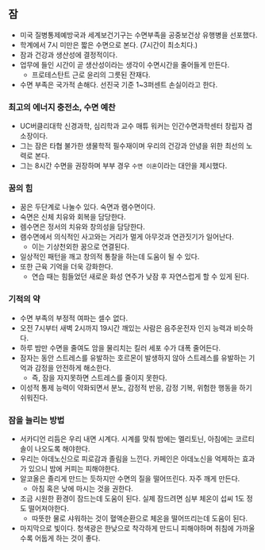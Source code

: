 ## 잠

- 미국 질병통제예방국과 세계보건기구는 수면부족을 공중보건상 유행병을 선포했다.
- 학계에서 7시 미만은 짧은 수면으로 본다. (7시간이 최소치다.)
- 잠과 건강과 생산성에 결정적이다.
- 업무에 들인 시간이 곧 생산성이라는 생각이 수면시간을 줄어들게 만든다.
  - 프로테스탄트 근로 윤리의 그릇된 잔재다.
- 수면 부족은 국가적 손해다. 선진국 기준 1~3퍼센트 손실이라고 한다.

### 최고의 에너지 충전소, 수면 예찬

- UC버클리대학 신경과학, 심리학과 교수 매튜 워커는 인간수면과학센터 창립자 겸 소장이다.
- 그는 잠은 타협 불가한 생물학적 필수재이며 우리의 건강과 안녕을 위한 최선의 노력로 본다.
- 그는 8시간 수면을 권장하며 부부 경우 `수면 이혼`이라는 대안을 제시했다.

### 꿈의 힘

- 꿈은 두단계로 나눌수 있다. 숙면과 램수면이다.
- 숙면은 신체 치유와 회복을 담당한다.
- 렘수면은 정서의 치유와 창의성을 담당한다.
- 램수면에서 의식적인 사고와는 거리가 멀게 아무것과 연관짓기가 일어난다.
  - 이는 기상천외한 꿈으로 연결된다.
- 일상적인 패턴을 깨고 창의적 통찰을 하는데 도움이 될 수 있다.
- 또한 근육 기억을 더욱 강화한다.
  - 연습 때는 힘들었던 새로운 화성 연주가 낮잠 후 자연스럽게 할 수 있게 된다.

### 기적의 약

- 수면 부족의 부정적 여파는 셀수 없다.
- 오전 7시부터 새벽 2시까지 19시간 깨있는 사람은 음주운전자 인지 능력과 비슷하다.
- 하루 밤만 수면을 줄여도 암을 물리치는 킬러 세포 수가 대폭 줄어든다.
- 잠자는 동안 스트레스를 유발하는 호르몬이 발생하지 않아 스트레스를 유발하는 기억과 감정을 안전하게 해소한다.
  - 즉, 잠을 자지못하면 스트레스를 줄이지 못한다.
- 이성적 통제 능력이 약화되면서 분노, 감정적 반응, 감정 기복, 위험한 행동을 하기 쉬워진다.

### 잠을 늘리는 방법

- 서카디언 리듬은 우리 내면 시계다. 시계를 맞춰 밤에는 멜리토닌, 아침에는 코르티솔이 나오도록 해야한다.
- 우리는 아데노신으로 피로감과 졸림을 느낀다. 카페인은 아데노신을 억제하는 효과가 있으니 밤에 커피는 피해야한다.
- 알코올은 졸리게 만드는 듯하지만 수면의 질을 떨어뜨린다. 자주 깨게 만든다.
  - 아침 혹은 낮에 마시는 것을 권한다.
- 조금 시원한 환경이 잠드는데 도움이 된다. 실제 잠드려면 심부 체온이 섭씨 1도 정도 떨어져야한다.
  - 따뜻한 물로 샤워하는 것이 혈액순환으로 체온을 떨어뜨리는데 도움이 된다.
- 마지막으로 빛이다. 청색광은 한낮으로 착각하게 만드니 피해야하며 취침에 가까울 수록 어둡게 하는 것이 좋다.
